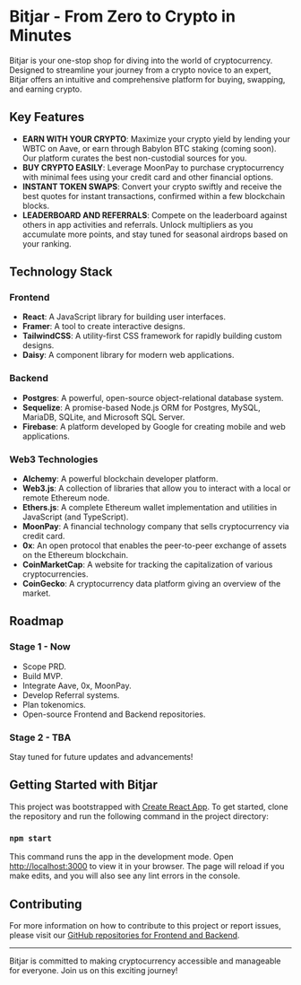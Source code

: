 # Bitjar - From Zero to Crypto in Minutes

Bitjar is your one-stop shop for diving into the world of cryptocurrency. Designed to streamline your journey from a crypto novice to an expert, Bitjar offers an intuitive and comprehensive platform for buying, swapping, and earning crypto.

## Key Features

- **EARN WITH YOUR CRYPTO**: Maximize your crypto yield by lending your WBTC on Aave, or earn through Babylon BTC staking (coming soon). Our platform curates the best non-custodial sources for you.
- **BUY CRYPTO EASILY**: Leverage MoonPay to purchase cryptocurrency with minimal fees using your credit card and other financial options.
- **INSTANT TOKEN SWAPS**: Convert your crypto swiftly and receive the best quotes for instant transactions, confirmed within a few blockchain blocks.
- **LEADERBOARD AND REFERRALS**: Compete on the leaderboard against others in app activities and referrals. Unlock multipliers as you accumulate more points, and stay tuned for seasonal airdrops based on your ranking.

## Technology Stack

### Frontend

- **React**: A JavaScript library for building user interfaces.
- **Framer**: A tool to create interactive designs.
- **TailwindCSS**: A utility-first CSS framework for rapidly building custom designs.
- **Daisy**: A component library for modern web applications.

### Backend

- **Postgres**: A powerful, open-source object-relational database system.
- **Sequelize**: A promise-based Node.js ORM for Postgres, MySQL, MariaDB, SQLite, and Microsoft SQL Server.
- **Firebase**: A platform developed by Google for creating mobile and web applications.

### Web3 Technologies

- **Alchemy**: A powerful blockchain developer platform.
- **Web3.js**: A collection of libraries that allow you to interact with a local or remote Ethereum node.
- **Ethers.js**: A complete Ethereum wallet implementation and utilities in JavaScript (and TypeScript).
- **MoonPay**: A financial technology company that sells cryptocurrency via credit card.
- **0x**: An open protocol that enables the peer-to-peer exchange of assets on the Ethereum blockchain.
- **CoinMarketCap**: A website for tracking the capitalization of various cryptocurrencies.
- **CoinGecko**: A cryptocurrency data platform giving an overview of the market.

## Roadmap

### Stage 1 - Now

- Scope PRD.
- Build MVP.
- Integrate Aave, 0x, MoonPay.
- Develop Referral systems.
- Plan tokenomics.
- Open-source Frontend and Backend repositories.

### Stage 2 - TBA

Stay tuned for future updates and advancements!

## Getting Started with Bitjar

This project was bootstrapped with [Create React App](https://github.com/facebook/create-react-app). To get started, clone the repository and run the following command in the project directory:

### `npm start`

This command runs the app in the development mode. Open [http://localhost:3000](http://localhost:3000) to view it in your browser. The page will reload if you make edits, and you will also see any lint errors in the console.

## Contributing

For more information on how to contribute to this project or report issues, please visit our [GitHub repositories for Frontend and Backend](#).

---

Bitjar is committed to making cryptocurrency accessible and manageable for everyone. Join us on this exciting journey!
